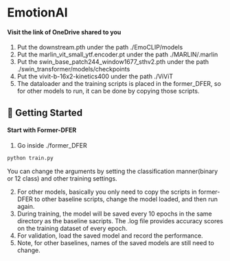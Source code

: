 # EmotionAI

#### Visit the link of OneDrive shared to you
1. Put the downstream.pth under the path ./EmoCLIP/models
2. Put the marlin_vit_small_ytf.encoder.pt under the path ./MARLIN/.marlin
3. Put the swin_base_patch244_window1677_sthv2.pth under the path ./swin_transformer/models/checkpoints
4. Put the vivit-b-16x2-kinetics400 under the path ./ViViT
5. The dataloader and the training scripts is placed in the former_DFER, so for other models to run, it can be done by copying those scripts.


## 🤪 Getting Started

#### Start with Former-DFER
1. Go inside ./former_DFER
```python
python train.py 
```
You can change the arguments by setting the classification manner(binary or 12 class) and other training settings.

2. For other models, basically you only need to copy the scripts in former-DFER to other baseline scripts,
change the model loaded, and then run again.
3. During training, the model will be saved every 10 epochs in the same directory as the baseline sacripts. The .log
file provides accuracy scores on the training dataset of every epoch. 
4. For validation, load the saved model and record the performance.
5. Note, for other baselines, names of the saved models are still need to change.